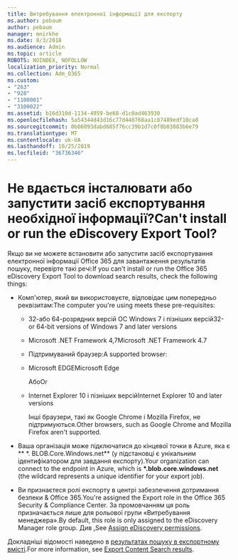 ```yaml
---
title: Витребування електронної інформації для експорту
ms.author: pebaum
author: pebaum
manager: mnirkhe
ms.date: 8/3/2018
ms.audience: Admin
ms.topic: article
ROBOTS: NOINDEX, NOFOLLOW
localization_priority: Normal
ms.collection: Adm_O365
ms.custom:
- "263"
- "928"
- "1100001"
- "3100022"
ms.assetid: b16d310d-1134-4959-be68-d1c0ad463930
ms.openlocfilehash: 5a54344d43d16c77d440768aa1c87489edf10ca0
ms.sourcegitcommit: 0b06093dabd685f76cc39b1d7c0f8b03883b6e79
ms.translationtype: MT
ms.contentlocale: uk-UA
ms.lasthandoff: 10/25/2019
ms.locfileid: "36736346"
---
```

# <a name="cant-install-or-run-the-ediscovery-export-tool"></a><span data-ttu-id="c1058-102">Не вдається інсталювати або запустити засіб експортування необхідної інформації?</span><span class="sxs-lookup"><span data-stu-id="c1058-102">Can't install or run the eDiscovery Export Tool?</span></span>

<span data-ttu-id="c1058-103">Якщо ви не можете встановити або запустити засіб експортування електронної інформації Office 365 для завантаження результатів пошуку, перевірте такі речі:</span><span class="sxs-lookup"><span data-stu-id="c1058-103">If you can't install or run the Office 365 eDiscovery Export Tool to download search results, check the following things:</span></span>
  
- <span data-ttu-id="c1058-104">Комп'ютер, який ви використовуєте, відповідає цим попередньо реквізитам:</span><span class="sxs-lookup"><span data-stu-id="c1058-104">The computer you're using meets these pre-requisites:</span></span>

  - <span data-ttu-id="c1058-105">32-або 64-розрядних версій ОС Windows 7 і пізніших версій</span><span class="sxs-lookup"><span data-stu-id="c1058-105">32- or 64-bit versions of Windows 7 and later versions</span></span>

  - <span data-ttu-id="c1058-106">Microsoft .NET Framework 4,7</span><span class="sxs-lookup"><span data-stu-id="c1058-106">Microsoft .NET Framework 4.7</span></span>

  - <span data-ttu-id="c1058-107">Підтримуваний браузер:</span><span class="sxs-lookup"><span data-stu-id="c1058-107">A supported browser:</span></span>

  - <span data-ttu-id="c1058-108">Microsoft EDGE</span><span class="sxs-lookup"><span data-stu-id="c1058-108">Microsoft Edge</span></span>

    <span data-ttu-id="c1058-109">Або</span><span class="sxs-lookup"><span data-stu-id="c1058-109">Or</span></span>

  - <span data-ttu-id="c1058-110">Internet Explorer 10 і пізніших версій</span><span class="sxs-lookup"><span data-stu-id="c1058-110">Internet Explorer 10 and later versions</span></span>

    <span data-ttu-id="c1058-111">Інші браузери, такі як Google Chrome і Mozilla Firefox, не підтримуються.</span><span class="sxs-lookup"><span data-stu-id="c1058-111">Other browsers, such as Google Chrome and Mozilla Firefox aren't supported.</span></span>

- <span data-ttu-id="c1058-112">Ваша організація може підключатися до кінцевої точки в Azure, яка є \*\* \*. BLOB.Core.Windows.net\*\* (у підстановці є унікальним ідентифікатором для завдання експорту).</span><span class="sxs-lookup"><span data-stu-id="c1058-112">Your organization can connect to the endpoint in Azure, which is **\*.blob.core.windows.net** (the wildcard represents a unique identifier for your export job).</span></span>

- <span data-ttu-id="c1058-113">Ви признаєтеся ролі експорту в центрі забезпечення дотримання безпеки &amp; Office 365.</span><span class="sxs-lookup"><span data-stu-id="c1058-113">You're assigned the Export role in the Office 365 Security &amp; Compliance Center.</span></span> <span data-ttu-id="c1058-114">За промовчанням ця роль призначається лише для рольової групи «Витребування менеджера».</span><span class="sxs-lookup"><span data-stu-id="c1058-114">By default, this role is only assigned to the eDiscovery Manager role group.</span></span> <span data-ttu-id="c1058-115">Див [.](https://docs.microsoft.com/office365/securitycompliance/assign-ediscovery-permissions)</span><span class="sxs-lookup"><span data-stu-id="c1058-115">See [Assign eDiscovery permissions](https://docs.microsoft.com/office365/securitycompliance/assign-ediscovery-permissions).</span></span>

<span data-ttu-id="c1058-116">Докладніші відомості наведено в [результатах пошуку в експортному вмісті](https://docs.microsoft.com/office365/securitycompliance/export-search-results).</span><span class="sxs-lookup"><span data-stu-id="c1058-116">For more information, see [Export Content Search results](https://docs.microsoft.com/office365/securitycompliance/export-search-results).</span></span>
  